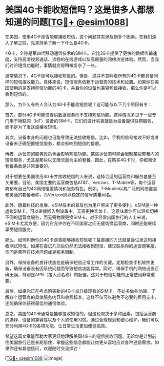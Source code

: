 # 美国4G卡能收短信吗？这是很多人都想知道的问题[[TG💪+ @esim1088](https://t.me/s/esim1088)]

在美国，使用4G卡是否能够接收短信，这个问题其实涉及到多个因素。在我们深入了解之前，先来简单了解一下什么是4G卡。

4G卡，全称是第四代移动通信技术的SIM卡。它比3G卡提供了更快的数据传输速度，支持高清视频通话、流畅的在线游戏以及高质量的网络浏览体验。然而，当我们讨论短信功能时，事情就变得稍微复杂了一些。

通常情况下，4G卡是可以接收短信的。但是，这并不意味着所有的4G卡都具备同样的短信接收能力。具体来说，短信服务依赖于运营商的技术和设置。如果你在美国使用的是支持短信功能的4G卡，并且你的设备也兼容短信接收，那么你是可以收到短信的。

那么，为什么有些人会认为4G卡不能收短信呢？这可能与以下几个原因有关：

首先，部分4G卡可能仅提供数据服务而不支持短信功能。这种情况多见于一些专门用于物联网（IoT）设备的SIM卡，它们的设计初衷就是为设备提供联网服务，而不是为了发送或接收短信。

其次，设备本身的问题也可能导致无法接收短信。比如，手机的信号接收不好或者设备未正确配置短信服务，都会影响到短信的接收。

再者，运营商的服务政策也会影响短信功能。某些运营商可能会限制某些套餐内的短信服务，尤其是那些以无限流量为主的套餐。因此，在购买4G卡时，仔细阅读套餐条款是非常重要的。

对于想要在美国使用4G卡并接收短信的人来说，选择合适的运营商和服务套餐至关重要。目前，美国主要的运营商包括AT&T、Verizon、T-Mobile等，每个运营商都有自己的4G网络覆盖情况和服务特色。例如，T-Mobile以其广泛的网络覆盖和灵活的套餐著称，而Verizon则以稳定的信号质量闻名。

此外，随着科技的发展，eSIM技术的普及也为用户带来了更多便利。eSIM是一种虚拟SIM卡，可以直接嵌入到设备中，无需更换实体卡。这意味着你可以轻松切换不同的运营商服务，而无需物理更换SIM卡。对于经常出国旅行的人士来说，eSIM卡尤其方便，因为它允许你在不同国家之间无缝切换运营商，同时还能继续享受短信服务。

那么，如何判断你的4G卡是否能够接收短信呢？最直接的方法就是尝试发送和接收测试短信。如果在尝试几次后仍然无法接收到短信，建议联系你的运营商客服，询问是否存在技术问题或是服务限制。

另外，保持设备的良好状态也是确保短信正常工作的关键。定期检查手机软件更新，确保设备没有因系统问题而导致短信功能异常。同时，确保手机的网络设置正确无误，特别是APN（接入点名称）的配置，这对于短信功能的正常使用非常重要。

最后，如果你正在考虑购买新的4G卡或升级现有的SIM卡，不妨多做些功课，了解各个运营商的具体服务内容和收费标准。这样不仅可以避免不必要的费用支出，还能确保你获得最佳的通信体验。

总之，美国的4G卡通常是能够接收短信的，但这也取决于多种因素，包括运营商的选择、设备的兼容性以及个人的使用习惯。通过合理规划和细心维护，我们可以充分利用4G卡的各项功能，让日常生活更加便捷高效。

希望这篇文章能帮助大家更好地理解美国4G卡的短信接收问题。无论你是计划前往美国旅行还是长期居住，掌握这些信息都能让你更从容地应对各种通信需求。如果你还有其他疑问，欢迎随时交流探讨！

[[TG💪+ @esim1088](https://t.me/s/esim1088) ![Image](https://i.postimg.cc/4NQfJmqS/Snipaste-2025-05-13-00-14-12.png)]